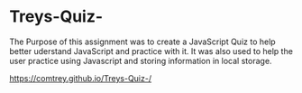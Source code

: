 # Treys-Quiz-
The Purpose of this assignment was to create a JavaScript Quiz to help better uderstand JavaScript and practice with it.
It was also used to help the user practice using Javascript and storing information in local storage. 

https://comtrey.github.io/Treys-Quiz-/

